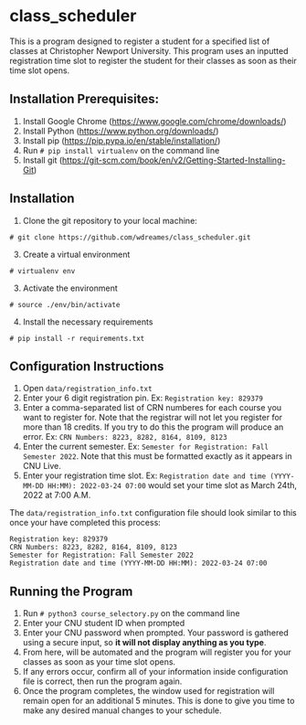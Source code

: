# class_scheduler

This is a program designed to register a student for a specified list of classes at Christopher Newport University. This program uses an inputted registration time slot to register the student for their classes as soon as their time slot opens.

## Installation Prerequisites:
1. Install Google Chrome (https://www.google.com/chrome/downloads/)
2. Install Python (https://www.python.org/downloads/)
3. Install pip (https://pip.pypa.io/en/stable/installation/)
4. Run `# pip install virtualenv` on the command line
5. Install git (https://git-scm.com/book/en/v2/Getting-Started-Installing-Git)

## Installation
1. Clone the git repository to your local machine:

`# git clone https://github.com/wdreames/class_scheduler.git`

3. Create a virtual environment

`# virtualenv env`

3. Activate the environment

`# source ./env/bin/activate`

4. Install the necessary requirements

`# pip install -r requirements.txt`

## Configuration Instructions
1. Open `data/registration_info.txt`
2. Enter your 6 digit registration pin. Ex: `Registration key: 829379`
3. Enter a comma-separated list of CRN numberes for each course you want to register for. Note that the registrar will not let you register for more than 18 credits. If you try to do this the program will produce an error. Ex: `CRN Numbers: 8223, 8282, 8164, 8109, 8123`
5. Enter the current semester. Ex: `Semester for Registration: Fall Semester 2022`. Note that this must be formatted exactly as it appears in CNU Live.
6. Enter your registration time slot. Ex: `Registration date and time (YYYY-MM-DD HH:MM): 2022-03-24 07:00` would set your time slot as March 24th, 2022 at 7:00 A.M.

The `data/registration_info.txt` configuration file should look similar to this once your have completed this process:
```
Registration key: 829379
CRN Numbers: 8223, 8282, 8164, 8109, 8123
Semester for Registration: Fall Semester 2022
Registration date and time (YYYY-MM-DD HH:MM): 2022-03-24 07:00
```

## Running the Program

1. Run `# python3 course_selectory.py` on the command line
2. Enter your CNU student ID when prompted
3. Enter your CNU password when prompted. Your password is gathered using a secure input, so **it will not display anything as you type**.
4. From here, will be automated and the program will register you for your classes as soon as your time slot opens.
5. If any errors occur, confirm all of your information inside configuration file is correct, then run the program again.
6. Once the program completes, the window used for registration will remain open for an additional 5 minutes. This is done to give you time to make any desired manual changes to your schedule.